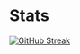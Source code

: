 # Stats
[![GitHub Streak](https://streak-stats.demolab.com?user=realhackcraft&hide_border=true&mode=weekly&background=EB545400)](https://git.io/streak-stats)
